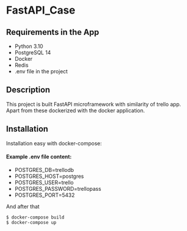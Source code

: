 ﻿# FastAPI_Case

## Requirements in the App

* Python 3.10
* PostgreSQL 14
* Docker
* Redis
* .env file in the project

## Description
This project is built FastAPI microframework with similarity of trello app. 
Apart from these dockerized with the docker application. 

## Installation

Installation easy with docker-compose:

#### Example .env file content:
* POSTGRES_DB=trellodb
* POSTGRES_HOST=postgres
* POSTGRES_USER=trello
* POSTGRES_PASSWORD=trellopass
* POSTGRES_PORT=5432

And after that

```shell
$ docker-compose build
$ docker-compose up
```
